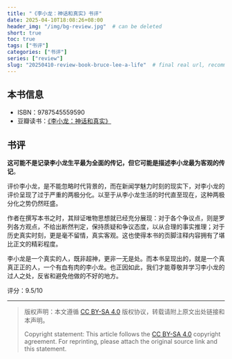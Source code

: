 ```yaml
---
title: "《李小龙：神话和真实》书评"
date: 2025-04-10T18:08:26+08:00
header_img: "/img/bg-review.jpg"  # can be deleted
short: true
toc: true
tags: ["书评"]
categories: ["书评"]
series: ["review"]
slug: "20250410-review-book-bruce-lee-a-life"  # final real url, recommend: start by date, follow lower case words with hyphen splitter. E.g., `20230316-text-title`
---
```


## 本书信息

- ISBN：9787545559590
- 豆瓣读书：[《李小龙：神话和真实》](https://book.douban.com/subject/35467916/)

## 书评

**这可能不是记录李小龙生平最为全面的传记，但它可能是描述李小龙最为客观的传记**。

评价李小龙，是不能忽略时代背景的，而在新闻学魅力时刻的现实下，对李小龙的评价呈现了过于严重的两极分化。以至于从李小龙生活的时代直至现在，这种两极分化之势仍然旺盛。

作者在撰写本书之时，其辩证唯物思想就已经充分展现：对于各个争议点，则是罗列各方观点，不给出断然判定，保持质疑和争议态度，以从合理的事实推理；对于历史真实时刻，更是毫不留情，真实客观。这也使得本书的页脚注释内容拥有了堪比正文的精彩程度。

李小龙是一个真实的人，既非超神，更非一无是处。而本书呈现出的，就是一个真真正正的人，一个有血有肉的李小龙。也正因如此，我们才能尊敬并学习李小龙的过人之处，反省和避免他做的不好的地方。

评分：9.5/10

---

> 版权声明：本文遵循 [CC BY-SA 4.0](https://creativecommons.org/licenses/by-sa/4.0/deed.zh) 版权协议，转载请附上原文出处链接和本声明。
>
> Copyright statement: This article follows the [CC BY-SA 4.0](https://creativecommons.org/licenses/by-sa/4.0/deed.en) copyright agreement. For reprinting, please attach the original source link and this statement.
